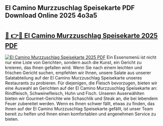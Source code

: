## El Camino Murzzuschlag Speisekarte PDF Download Online 2025 4o3a5

# <h2><a href="http://gc8hgg.nevu.top/?p=El+Camino+Murzzuschlag+Speisekarte">🔗 👉🔴 El Camino Murzzuschlag Speisekarte 2025 PDF</a></h2>

[![El Camino Murzzuschlag Speisekarte 2025 PDF](https://i.imgur.com/dBaPXMq.png)](http://gc8hgg.nevu.top/?p=El+Camino+Murzzuschlag+Speisekarte)
Ein Essensmenü ist nicht nur eine Liste von Gerichten, sondern auch die Kunst, ein Gericht zu kreieren, das Ihnen gefallen wird. Wenn Sie nach einem leichten und frischen Gericht suchen, empfehlen wir Ihnen, unsere Salate aus unserer Salatabteilung auf der El Camino Murzzuschlag Speisekarte unseres Restaurants zu probieren. Für diejenigen, die Fleisch bevorzugen, bieten wir eine Auswahl an Gerichten auf der El Camino Murzzuschlag Speisekarte an: Rindfleisch, Schweinefleisch, Huhn und Fisch. Unseren Auserwählten bieten wir Gourmet-Gerichte wie Schaschlik und Steak an, die bei lebendem Feuer zubereitet werden. Wenn es Ihnen schwer fällt, etwas zu finden, das Ihnen auf der El Camino Murzzuschlag Speisekarte gefällt, ist unser Team bereit zu helfen und Ihnen einen komfortablen und angenehmen Service zu bieten.
